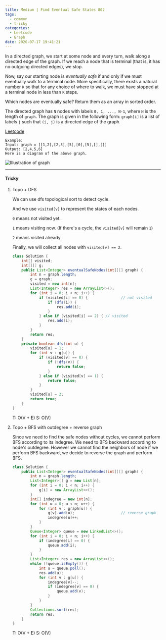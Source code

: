 ```yaml
---
title: Medium | Find Eventual Safe States 802
tags:
  - common
  - tricky
categories:
  - Leetcode
  - Graph
date: 2020-07-17 19:41:21
---
```


In a directed graph, we start at some node and every turn, walk along a directed edge of the graph.  If we reach a node that is terminal (that is, it has no outgoing directed edges), we stop.

Now, say our starting node is *eventually safe* if and only if we must eventually walk to a terminal node.  More specifically, there exists a natural number `K` so that for any choice of where to walk, we must have stopped at a terminal node in less than `K` steps.

Which nodes are eventually safe?  Return them as an array in sorted order.

The directed graph has `N` nodes with labels `0, 1, ..., N-1`, where `N` is the length of `graph`.  The graph is given in the following form: `graph[i]` is a list of labels `j` such that `(i, j)` is a directed edge of the graph.

[Leetcode](https://leetcode.com/problems/find-eventual-safe-states/)

<!--more-->

```
Example:
Input: graph = [[1,2],[2,3],[5],[0],[5],[],[]]
Output: [2,4,5,6]
Here is a diagram of the above graph.
```

![Illustration of graph](https://s3-lc-upload.s3.amazonaws.com/uploads/2018/03/17/picture1.png)

---

#### Tricky 

1. Topo + DFS

   We can use dfs topological sort to detect cycle.

   And we use `visited[v]` to represent the states of each nodes.

   `0` means not visited yet.

   `1` means visiting now. (If there's a cycle, the `visited[v]` will remain `1`)

   `2` means visited already.

   Finally, we will collect all nodes with `visited[v] == 2`.

   ```java
   class Solution {
       int[] visited;
       int[][] g;
       public List<Integer> eventualSafeNodes(int[][] graph) {
           int n = graph.length;
           g = graph;
           visited = new int[n];
           List<Integer> res = new ArrayList<>();
           for (int i = 0; i < n; i++) {
               if (visited[i] == 0) {				// not visited
                   if (dfs(i)) {
                       res.add(i);
                   }
               } else if (visited[i] == 2) { // visited
                   res.add(i);
               }
           }
           return res;
       }
       private boolean dfs(int u) {
           visited[u] = 1;
           for (int v : g[u]) {
               if (visited[v] == 0) {
                   if (!dfs(v)) {
                       return false;
                   }
               } else if (visited[v] == 1) {
                   return false;
               }
           }
           visited[u] = 2;
           return true;
       }
   }
   ```

   T: O(V + E)		S: O(V)

2. Topo + BFS with outdegree + reverse graph

   Since we need to find the safe nodes without cycles, we cannot perform BFS according to its indegree.
   We need to BFS backward according to node's outdegree.
   However we cannot find the neighbors of node if we perform BFS backward, we decide to reverse the graph and perform BFS.

   ```java
   class Solution {
       public List<Integer> eventualSafeNodes(int[][] graph) {
           int n = graph.length;
           List<Integer>[] g = new List[n];
           for (int i = 0; i < n; i++) {
               g[i] = new ArrayList<>();
           }
           int[] indegree = new int[n];
           for (int u = 0; u < n; u++) {
               for (int v : graph[u]) {
                   g[v].add(u);						// reverse graph
                   indegree[u]++;
               }
           }
           Queue<Integer> queue = new LinkedList<>();
           for (int i = 0; i < n; i++) {
               if (indegree[i] == 0) {
                   queue.add(i);
               }
           }
           List<Integer> res = new ArrayList<>();
           while (!queue.isEmpty()) {
               int u = queue.poll();
               res.add(u);
               for (int v : g[u]) {
                   indegree[v]--;
                   if (indegree[v] == 0) {
                       queue.add(v);
                   }
               }
           }
           Collections.sort(res);
           return res;
       }
   }
   ```

   T: O(V + E)			S: O(V)			